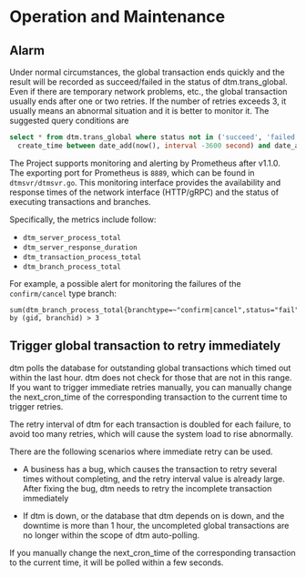 # Operation and Maintenance

## Alarm

Under normal circumstances, the global transaction ends quickly and the result will be recorded as succeed/failed in the status of dtm.trans_global. 
Even if there are temporary network problems, etc., the global transaction usually ends after one or two retries.
If the number of retries exceeds 3, it usually means an abnormal situation and it is better to monitor it. 
The suggested query conditions are

``` SQL
select * from dtm.trans_global where status not in ('succeed', 'failed') and
  create_time between date_add(now(), interval -3600 second) and date_add(now(), interval -120 second)
```

The Project supports monitoring and alerting by Prometheus after v1.1.0.
The exporting port for Prometheus is `8889`, which can be found in `dtmsvr/dtmsvr.go`.
This monitoring interface provides the availability and response times of the network interface (HTTP/gRPC) 
and the status of executing transactions and branches.

Specifically, the metrics include follow:

- `dtm_server_process_total`
- `dtm_server_response_duration`
- `dtm_transaction_process_total`
- `dtm_branch_process_total`

For example, a possible alert for monitoring the failures of the `confirm/cancel` type branch: 

```
sum(dtm_branch_process_total{branchtype=~"confirm|cancel",status="fail"}) by (gid, branchid) > 3
```

## Trigger global transaction to retry immediately

dtm polls the database for outstanding global transactions which timed out within the last hour. 
dtm does not check for those that are not in this range. 
If you want to trigger immediate retries manually, you can manually change the next_cron_time of the corresponding transaction to the current time to trigger retries.

The retry interval of dtm for each transaction is doubled for each failure, to avoid too many retries, which will cause the system load to rise abnormally.

There are the following scenarios where immediate retry can be used.

- A business has a bug, which causes the transaction to retry several times without completing, and the retry interval value is already large. 
  After fixing the bug, dtm needs to retry the incomplete transaction immediately
  
- If dtm is down, or the database that dtm depends on is down, and the downtime is more than 1 hour, the uncompleted global transactions are no longer within the scope of dtm auto-polling.

If you manually change the next_cron_time of the corresponding transaction to the current time, it will be polled within a few seconds.
